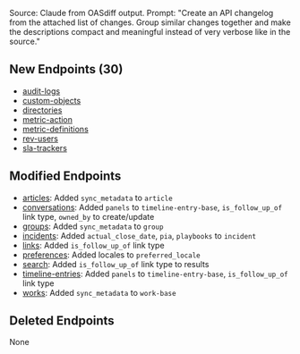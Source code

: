 <Info>Source: Claude from OASdiff output. Prompt: "Create an API changelog from the attached list of changes. Group similar changes together and make the descriptions compact and meaningful instead of very verbose like in the source."</Info>

## New Endpoints (30)
- [audit-logs](/beta/api-reference/compliance/export-audit-logs)
- [custom-objects](/beta/api-reference/customization)
- [directories](/beta/api-reference/directory)
- [metric-action](/beta/api-reference/slas)
- [metric-definitions](/beta/api-reference/slas/metric-definitions-create)
- [rev-users](/beta/api-reference/rev-users)
- [sla-trackers](/beta/api-reference/slas/sla-trackers-get)

## Modified Endpoints
- [articles](/beta/api-reference/articles): Added `sync_metadata` to `article` 
- [conversations](/beta/api-reference/conversations): Added `panels` to `timeline-entry-base`, `is_follow_up_of` link type, `owned_by` to create/update 
- [groups](/beta/api-reference/groups): Added `sync_metadata` to `group` 
- [incidents](/beta/api-reference/operate): Added `actual_close_date`, `pia`, `playbooks` to `incident`
- [links](/beta/api-reference/links): Added `is_follow_up_of` link type
- [preferences](/beta/api-reference/preferences): Added locales to `preferred_locale`
- [search](/beta/api-reference/search): Added `is_follow_up_of` link type to results
- [timeline-entries](/beta/api-reference/timeline-entries): Added `panels` to `timeline-entry-base`, `is_follow_up_of` link type
- [works](/beta/api-reference/works): Added `sync_metadata` to `work-base`

## Deleted Endpoints
None